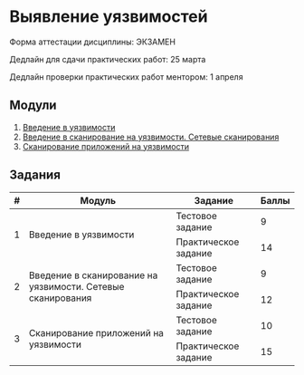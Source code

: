 # Выявление уязвимостей

Форма аттестации дисциплины: ЭКЗАМЕН

Дедлайн для сдачи практических работ: 25 марта

Дедлайн проверки практических работ ментором: 1 апреля

## Модули

1. [Введение в уязвимости](./01_Введение_в_уязвимости.md)
1. [Введение в сканирование на уязвимости. Сетевые сканирования](./02_Введ_всканирование_на_уязвимости_Сетевые_сканирования.md)
1. [Сканирование приложений на уязвимости](./03_Сканирование_приложений_на_уязвимости.md)

## Задания

<table>
    <thead>
        <tr>
            <th>#</th>
            <th>Модуль</th>
            <th>Задание</th>
            <th>Баллы</th>
        </tr>
    </thead>
    <tbody>
        <tr>
            <td rowspan="2">1</td>
            <td rowspan="2">Введение в уязвимости</td>
            <td>Тестовое задание</td>
            <td>9</td>
        </tr>
        <tr>
            <td>Практическое задание</td>
            <td>14</td>
        </tr>
        <tr>
            <td rowspan="2">2</td>
            <td rowspan="2">Введение в сканирование на уязвимости. Сетевые сканирования</td>
            <td>Тестовое задание</td>
            <td>9</td>
        </tr>
        <tr>
            <td>Практическое задание</td>
            <td>12</td>
        </tr>
        <tr>
            <td rowspan="2">3</td>
            <td rowspan="2">Сканирование приложений на уязвимости</td>
            <td>Тестовое задание</td>
            <td>10</td>
        </tr>
        <tr>
            <td>Практическое задание</td>
            <td>15</td>
        </tr>
    </tbody>
</table>

